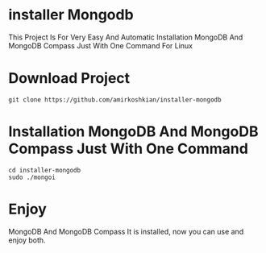 #  installer Mongodb
This Project Is For Very Easy And Automatic Installation MongoDB And MongoDB Compass Just With One Command For Linux

# Download Project
```
git clone https://github.com/amirkoshkian/installer-mongodb
```

# Installation MongoDB And MongoDB Compass Just With One Command
```
cd installer-mongodb
sudo ./mongoi
```

# Enjoy
MongoDB And MongoDB Compass It is installed, now you can use and enjoy both.
